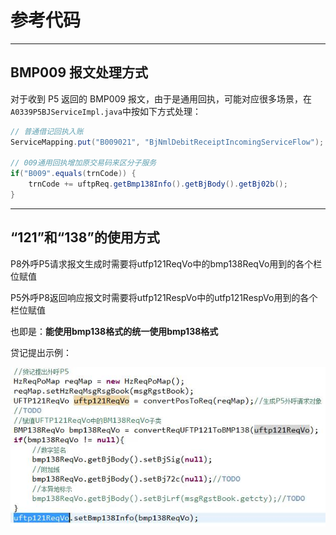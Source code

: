 # 参考代码

---

## BMP009 报文处理方式

对于收到 P5 返回的 BMP009 报文，由于是通用回执，可能对应很多场景，在`A0339P5BJServiceImpl.java`中按如下方式处理：

```java
// 普通借记回执入账
ServiceMapping.put("B009021", "BjNmlDebitReceiptIncomingServiceFlow");

// 009通用回执增加原交易码来区分子服务
if("B009".equals(trnCode)) {
    trnCode += uftpReq.getBmp138Info().getBjBody().getBj02b();
}
```

---

## “121”和“138”的使用方式

P8外呼P5请求报文生成时需要将utfp121ReqVo中的bmp138ReqVo用到的各个栏位赋值

P5外呼P8返回响应报文时需要将utfp121RespVo中的utfp121RespVo用到的各个栏位赋值

也即是：**能使用bmp138格式的统一使用bmp138格式**

贷记提出示例：

![](/assets/20170419194909_B5717AA2-D6A8-481F-979B-E1F4D4A0F7FA.jpg)



